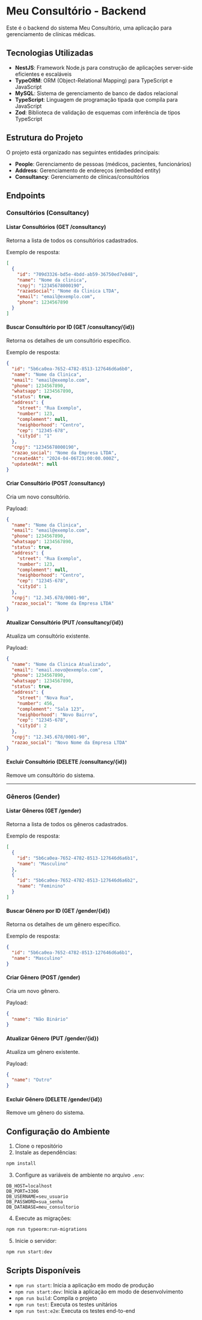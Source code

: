 # Meu Consultório - Backend

Este é o backend do sistema Meu Consultório, uma aplicação para gerenciamento de clínicas médicas.

## Tecnologias Utilizadas

- **NestJS**: Framework Node.js para construção de aplicações server-side eficientes e escaláveis
- **TypeORM**: ORM (Object-Relational Mapping) para TypeScript e JavaScript
- **MySQL**: Sistema de gerenciamento de banco de dados relacional
- **TypeScript**: Linguagem de programação tipada que compila para JavaScript
- **Zod**: Biblioteca de validação de esquemas com inferência de tipos TypeScript

## Estrutura do Projeto

O projeto está organizado nas seguintes entidades principais:

- **People**: Gerenciamento de pessoas (médicos, pacientes, funcionários)
- **Address**: Gerenciamento de endereços (embedded entity)
- **Consultancy**: Gerenciamento de clínicas/consultórios

## Endpoints

### Consultórios (Consultancy)

#### Listar Consultórios (GET /consultancy)

Retorna a lista de todos os consultórios cadastrados.

Exemplo de resposta:

```json
[
  {
    "id": "709d3326-bd5e-4bdd-ab59-36750ed7e848",
    "name": "Nome da clinica",
    "cnpj": "12345678000190",
    "razaoSocial": "Nome da Clinica LTDA",
    "email": "email@exemplo.com",
    "phone": 1234567890
  }
]
```

#### Buscar Consultório por ID (GET /consultancy/{id})

Retorna os detalhes de um consultório específico.

Exemplo de resposta:

```json
{
  "id": "5b6ca0ea-7652-4782-8513-127646d6a6b0",
  "name": "Nome da Clinica",
  "email": "email@exemplo.com",
  "phone": 1234567890,
  "whatsapp": 1234567890,
  "status": true,
  "address": {
    "street": "Rua Exemplo",
    "number": 123,
    "complement": null,
    "neighborhood": "Centro",
    "cep": "12345-678",
    "cityId": "1"
  },
  "cnpj": "12345678000190",
  "razao_social": "Nome da Empresa LTDA",
  "createdAt": "2024-04-06T21:00:00.000Z",
  "updatedAt": null
}
```

#### Criar Consultório (POST /consultancy)

Cria um novo consultório.

Payload:

```json
{
  "name": "Nome da Clinica",
  "email": "email@exemplo.com",
  "phone": 1234567890,
  "whatsapp": 1234567890,
  "status": true,
  "address": {
    "street": "Rua Exemplo",
    "number": 123,
    "complement": null,
    "neighborhood": "Centro",
    "cep": "12345-678",
    "cityId": 1
  },
  "cnpj": "12.345.678/0001-90",
  "razao_social": "Nome da Empresa LTDA"
}
```

#### Atualizar Consultório (PUT /consultancy/{id})

Atualiza um consultório existente.

Payload:

```json
{
  "name": "Nome da Clinica Atualizado",
  "email": "email.novo@exemplo.com",
  "phone": 1234567890,
  "whatsapp": 1234567890,
  "status": true,
  "address": {
    "street": "Nova Rua",
    "number": 456,
    "complement": "Sala 123",
    "neighborhood": "Novo Bairro",
    "cep": "12345-678",
    "cityId": 2
  },
  "cnpj": "12.345.678/0001-90",
  "razao_social": "Novo Nome da Empresa LTDA"
}
```

#### Excluir Consultório (DELETE /consultancy/{id})

Remove um consultório do sistema.

---

### Gêneros (Gender)

#### Listar Gêneros (GET /gender)

Retorna a lista de todos os gêneros cadastrados.

Exemplo de resposta:

```json
[
  {
    "id": "5b6ca0ea-7652-4782-8513-127646d6a6b1",
    "name": "Masculino"
  },
  {
    "id": "5b6ca0ea-7652-4782-8513-127646d6a6b2",
    "name": "Feminino"
  }
]
```

#### Buscar Gênero por ID (GET /gender/{id})

Retorna os detalhes de um gênero específico.

Exemplo de resposta:

```json
{
  "id": "5b6ca0ea-7652-4782-8513-127646d6a6b1",
  "name": "Masculino"
}
```

#### Criar Gênero (POST /gender)

Cria um novo gênero.

Payload:

```json
{
  "name": "Não Binário"
}
```

#### Atualizar Gênero (PUT /gender/{id})

Atualiza um gênero existente.

Payload:

```json
{
  "name": "Outro"
}
```

#### Excluir Gênero (DELETE /gender/{id})

Remove um gênero do sistema.

## Configuração do Ambiente

1. Clone o repositório
2. Instale as dependências:

```bash
npm install
```

3. Configure as variáveis de ambiente no arquivo `.env`:

```env
DB_HOST=localhost
DB_PORT=3306
DB_USERNAME=seu_usuario
DB_PASSWORD=sua_senha
DB_DATABASE=meu_consultorio
```

4. Execute as migrações:

```bash
npm run typeorm:run-migrations
```

5. Inicie o servidor:

```bash
npm run start:dev
```

## Scripts Disponíveis

- `npm run start`: Inicia a aplicação em modo de produção
- `npm run start:dev`: Inicia a aplicação em modo de desenvolvimento
- `npm run build`: Compila o projeto
- `npm run test`: Executa os testes unitários
- `npm run test:e2e`: Executa os testes end-to-end
